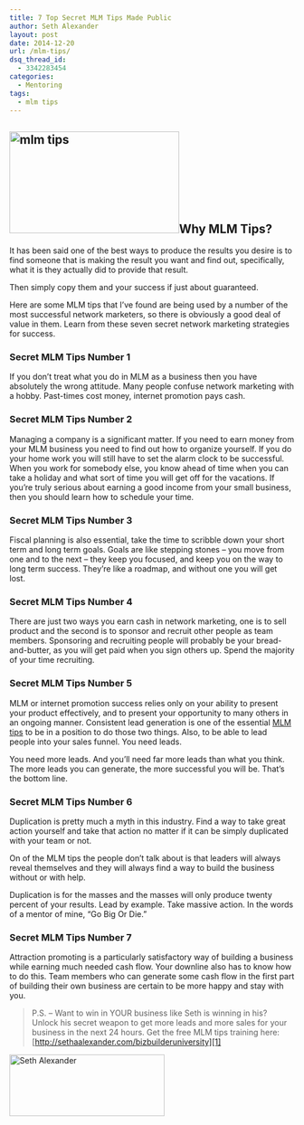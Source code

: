 ```yaml
---
title: 7 Top Secret MLM Tips Made Public
author: Seth Alexander
layout: post
date: 2014-12-20
url: /mlm-tips/
dsq_thread_id:
  - 3342283454
categories:
  - Mentoring
tags:
  - mlm tips
---
```

## <img class="alignleft size-medium wp-image-1917" src="http://sethaalexander.com/wp-content/uploads/2014/12/mlm-tips-300x180.jpg" alt="mlm tips" width="300" height="180" />Why MLM Tips?

It has been said one of the best ways to produce the results you desire is to find someone that is making the result you want and find out, specifically, what it is they actually did to provide that result.

Then simply copy them and your success if just about guaranteed.

Here are some MLM tips that I&#8217;ve found are being used by a number of the most successful network marketers, so there is obviously a good deal of value in them. Learn from these seven secret network marketing strategies for success.

### Secret MLM Tips Number 1

If you don&#8217;t treat what you do in MLM as a business then you have absolutely the wrong attitude. Many people confuse network marketing with a hobby. Past-times cost money, internet promotion pays cash.

### Secret MLM Tips Number 2

Managing a company is a significant matter. If you need to earn money from your MLM business you need to find out how to organize yourself. If you do your home work you will still have to set the alarm clock to be successful. When you work for somebody else, you know ahead of time when you can take a holiday and what sort of time you will get off for the vacations. If you&#8217;re truly serious about earning a good income from your small business, then you should learn how to schedule your time.

### Secret MLM Tips Number 3

Fiscal planning is also essential, take the time to scribble down your short term and long term goals. Goals are like stepping stones &#8211; you move from one and to the next &#8211; they keep you focused, and keep you on the way to long term success. They&#8217;re like a roadmap, and without one you will get lost.

### Secret MLM Tips Number 4

There are just two ways you earn cash in network marketing, one is to sell product and the second is to sponsor and recruit other people as team members. Sponsoring and recruiting people will probably be your bread-and-butter, as you will get paid when you sign others up. Spend the majority of your time recruiting.

### Secret MLM Tips Number 5

MLM or internet promotion success relies only on your ability to present your product effectively, and to present your opportunity to many others in an ongoing manner. Consistent lead generation is one of the essential [MLM tips][1] to be in a position to do those two things. Also, to be able to lead people into your sales funnel. You need leads.

You need more leads. And you&#8217;ll need far more leads than what you think. The more leads you can generate, the more successful you will be. That&#8217;s the bottom line.

### Secret MLM Tips Number 6

Duplication is pretty much a myth in this industry. Find a way to take great action yourself and take that action no matter if it can be simply duplicated with your team or not.

On of the MLM tips the people don&#8217;t talk about is that leaders will always reveal themselves and they will always find a way to build the business without or with help.

Duplication is for the masses and the masses will only produce twenty percent of your results. Lead by example. Take massive action. In the words of a mentor of mine, &#8220;Go Big Or Die.&#8221;

### Secret MLM Tips Number 7

Attraction promoting is a particularly satisfactory way of building a business while earning much needed cash flow. Your downline also has to know how to do this. Team members who can generate some cash flow in the first part of building their own business are certain to be more happy and stay with you.

> P.S. – Want to win in YOUR business like Seth is winning in his? Unlock his secret weapon to get more leads and more sales for your business in the next 24 hours. Get the free MLM tips training here: [http://sethaalexander.com/bizbuilderuniversity][1]

[<img class="alignleft size-full wp-image-602" src="http://sethaalexander.com/wp-content/uploads/2012/09/signature.png" alt="Seth Alexander" width="274" height="109" />][2]

 [1]: http://sethaalexander.bizbuilderuniversity.com/?t=saa-mlm-tips
 [2]: http://sethaalexander.com/about-seth/ "Bio"